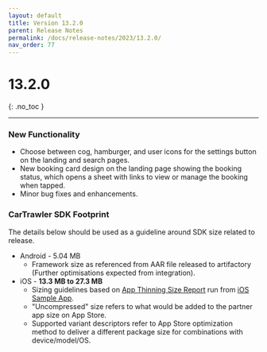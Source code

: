 ```yaml
---
layout: default
title: Version 13.2.0 
parent: Release Notes
permalink: /docs/release-notes/2023/13.2.0/
nav_order: 77
---
```


# 13.2.0

{: .no_toc }

---

### New Functionality

* Choose between cog, hamburger, and user icons for the settings button on the landing and search pages.
* New booking card design on the landing page showing the booking status, which opens a sheet with links to view or manage the booking when tapped. 
* Minor bug fixes and enhancements.

### CarTrawler SDK Footprint
The details below should be used as a guideline around SDK size related to release.
* Android - 5.04 MB
  * Framework size as referenced from AAR file released to artifactory (Further optimisations expected from integration).
* iOS - **13.3 MB to 27.3 MB**
    * Sizing guidelines based on <a href="https://github.com/cartrawler/cartrawler.github.io/blob/master/ios-report.txt" target="_blank">App Thinning Size Report</a> run from <a href="https://github.com/cartrawler/cartrawler-ios-integration" target="_blank">iOS Sample App</a>.
    * "Uncompressed" size refers to what would be added to the partner app size on App Store.
    * Supported variant descriptors refer to App Store optimization method to deliver a different package size for combinations with device/model/OS.